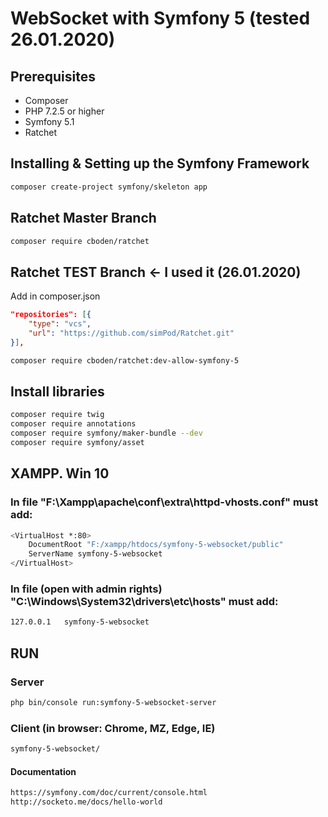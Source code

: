 # WebSocket with Symfony 5 (tested 26.01.2020)

## Prerequisites

- Composer
- PHP 7.2.5 or higher
- Symfony 5.1
- Ratchet

## Installing & Setting up the Symfony Framework

```bash
composer create-project symfony/skeleton app
```

## Ratchet Master Branch

```bash
composer require cboden/ratchet
```

## Ratchet TEST Branch <- I used it (26.01.2020)

Add in composer.json

```json
"repositories": [{
	"type": "vcs",
	"url": "https://github.com/simPod/Ratchet.git"
}],
```

```bash
composer require cboden/ratchet:dev-allow-symfony-5
```

## Install libraries

```bash
composer require twig
composer require annotations
composer require symfony/maker-bundle --dev
composer require symfony/asset
```

## XAMPP. Win 10

### In file "F:\Xampp\apache\conf\extra\httpd-vhosts.conf" must add:

```bash
<VirtualHost *:80>
	DocumentRoot "F:/xampp/htdocs/symfony-5-websocket/public"
	ServerName symfony-5-websocket
</VirtualHost>
```

### In file (open with admin rights) "C:\Windows\System32\drivers\etc\hosts" must add: 

```bash 
127.0.0.1	symfony-5-websocket
```	

## RUN 

### Server

```bash 
php bin/console run:symfony-5-websocket-server
```

### Client (in browser: Chrome, MZ, Edge, IE)

```bash
symfony-5-websocket/
```

#### Documentation 
```bash
https://symfony.com/doc/current/console.html
http://socketo.me/docs/hello-world
```





